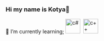 ### Hi my name is Kotya👋
🌱 I’m currently learning;
<img src="https://cdn.jsdelivr.net/gh/devicons/devicon/icons/csharp/csharp-original.svg" title = "c#" width="40" height = "40"/>&nbsp; <img src="https://cdn.jsdelivr.net/gh/devicons/devicon/icons/cplusplus/cplusplus-original.svg" title = "c++" width="40" height = "40"/>

<!--
**kotyasmol/kotyasmol** is a ✨ _special_ ✨ repository because its `README.md` (this file) appears on your GitHub profile.

Here are some ideas to get you started:

- 🔭 I’m currently working on ...
- 👯 I’m looking to collaborate on ...
- 🤔 I’m looking for help with ...
- 💬 Ask me about ...
- 📫 How to reach me: ...
- 😄 Pronouns: ...
- ⚡ Fun fact: ...
-->
